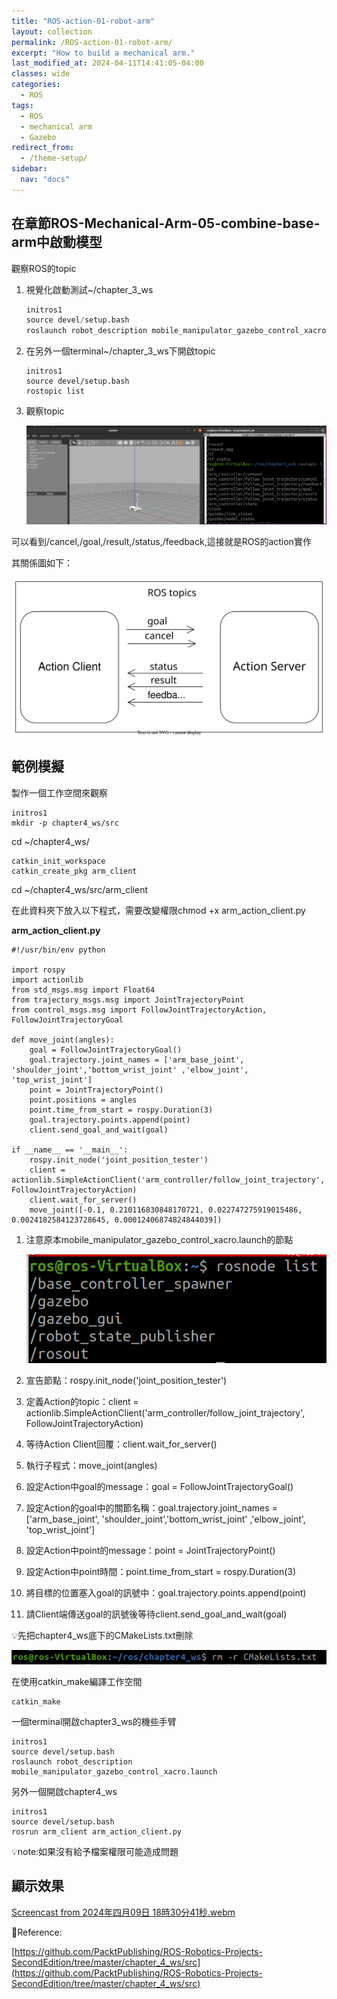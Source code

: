 ```yaml
---
title: "ROS-action-01-robot-arm"
layout: collection
permalink: /ROS-action-01-robot-arm/
excerpt: "How to build a mechanical arm."
last_modified_at: 2024-04-11T14:41:05-04:00
classes: wide
categories:
  - ROS
tags:
  - ROS
  - mechanical arm
  - Gazebo
redirect_from:
  - /theme-setup/
sidebar:
  nav: "docs"
---
```


## 在章節ROS-Mechanical-Arm-05-combine-base-arm中啟動模型

觀察ROS的topic

1. 視覺化啟動測試~/chapter_3_ws
    
    ```python
    initros1
    source devel/setup.bash
    roslaunch robot_description mobile_manipulator_gazebo_control_xacro.launch
    ```
    
2. 在另外一個terminal~/chapter_3_ws下開啟topic
    
    ```tsx
    initros1
    source devel/setup.bash
    rostopic list
    ```
    
3. 觀察topic
    
    ![Untitled](/assets/images/ROS-action-01-robot-arm%20d011de546cf34117b896e469452331e4/Untitled.png)
    

可以看到/cancel,/goal,/result,/status,/feedback,這接就是ROS的action實作

其關係圖如下：

![notion-template.drawio.svg](/assets/images/ROS-action-01-robot-arm%20d011de546cf34117b896e469452331e4/notion-template.drawio.svg)

## 範例模擬

製作一個工作空間來觀察

```tsx
initros1
mkdir -p chapter4_ws/src
```

cd ~/chapter4_ws/

```tsx
catkin_init_workspace
catkin_create_pkg arm_client
```

cd ~/chapter4_ws/src/arm_client

在此資料夾下放入以下程式，需要改變權限chmod +x arm_action_client.py

**arm_action_client.py**

```tsx
#!/usr/bin/env python

import rospy
import actionlib
from std_msgs.msg import Float64
from trajectory_msgs.msg import JointTrajectoryPoint
from control_msgs.msg import FollowJointTrajectoryAction, FollowJointTrajectoryGoal

def move_joint(angles):
    goal = FollowJointTrajectoryGoal()
    goal.trajectory.joint_names = ['arm_base_joint', 'shoulder_joint','bottom_wrist_joint' ,'elbow_joint', 'top_wrist_joint']
    point = JointTrajectoryPoint()
    point.positions = angles
    point.time_from_start = rospy.Duration(3)
    goal.trajectory.points.append(point)
    client.send_goal_and_wait(goal)

if __name__ == '__main__':
    rospy.init_node('joint_position_tester')
    client = actionlib.SimpleActionClient('arm_controller/follow_joint_trajectory', FollowJointTrajectoryAction)
    client.wait_for_server()
    move_joint([-0.1, 0.210116830848170721, 0.022747275919015486, 0.0024182584123728645, 0.00012406874824844039])
```

1. 注意原本mobile_manipulator_gazebo_control_xacro.launch的節點
    
    ![Untitled](/assets/images/ROS-action-01-robot-arm%20d011de546cf34117b896e469452331e4/Untitled%201.png)
    
2. 宣告節點：rospy.init_node('joint_position_tester')
3. 定義Action的topic：client = actionlib.SimpleActionClient('arm_controller/follow_joint_trajectory', FollowJointTrajectoryAction)
4. 等待Action Client回覆：client.wait_for_server()
5. 執行子程式：move_joint(angles)
6. 設定Action中goal的message：goal = FollowJointTrajectoryGoal()
7. 設定Action的goal中的關節名稱：goal.trajectory.joint_names = ['arm_base_joint', 'shoulder_joint','bottom_wrist_joint' ,'elbow_joint', 'top_wrist_joint']
8. 設定Action中point的message：point = JointTrajectoryPoint()
9. 設定Action中point時間：point.time_from_start = rospy.Duration(3)
10. 將目標的位置塞入goal的訊號中：goal.trajectory.points.append(point)
11. 請Client端傳送goal的訊號後等待client.send_goal_and_wait(goal)

💡先把chapter4_ws底下的CMakeLists.txt刪除

![Untitled](/assets/images/ROS-action-01-robot-arm%20d011de546cf34117b896e469452331e4/Untitled%202.png)

在使用catkin_make編譯工作空間

```tsx
catkin_make
```

一個terminal開啟chapter3_ws的機些手臂

```tsx
initros1
source devel/setup.bash
roslaunch robot_description mobile_manipulator_gazebo_control_xacro.launch
```

另外一個開啟chapter4_ws

```tsx
initros1
source devel/setup.bash
rosrun arm_client arm_action_client.py
```

💡note:如果沒有給予檔案權限可能造成問題

## 顯示效果

[Screencast from 2024年四月09日 18時30分41秒.webm](/assets/images/ROS-action-01-robot-arm%20d011de546cf34117b896e469452331e4/Screencast_from_2024%25E5%25B9%25B4%25E5%259B%259B%25E6%259C%258809%25E6%2597%25A5_18%25E6%2599%258230%25E5%2588%258641%25E7%25A7%2592.webm)

📃Reference:

[https://github.com/PacktPublishing/ROS-Robotics-Projects-SecondEdition/tree/master/chapter_4_ws/src](https://github.com/PacktPublishing/ROS-Robotics-Projects-SecondEdition/tree/master/chapter_4_ws/src)
